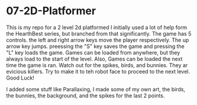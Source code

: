 # 07-2D-Platformer
This is my repo for a 2 level 2d platformed
I initially used a lot of help form the HearthBest series, but branched from that significantly. 
The game has 5 controls.
the left and right arrow keys move the player respectively. 
The up arrow key jumps.
preessing the "S" key saves the game and pressing the "L" key loads the game.
Games can be loaded from anywhere, but they always load to the start of the level. 
Also, Games can be loaded the next time the game is ran. 
Watch out for the spikes, birds, and bunnies. They ar evicious killers.
Try to make it to teh robot face to proceed to the next level.
Good Luck!

I added some stuff like Parallaxing, I made some of my own art, the birds, the bunnies, the background, and the spikes for the last 2 points.
